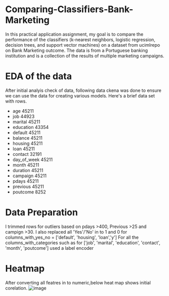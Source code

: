 # Comparing-Classifiers-Bank-Marketing
In this practical application assignment, my goal is to compare the performance of the classifiers (k-nearest neighbors, logistic regression, decision trees, and support vector machines) on a dataset from ucimlrepo on Bank Marketing outcome. The data is from a Portuguese banking institution and is a collection of the results of multiple marketing campaigns.

# EDA of the data
After initial analyis check of data, following data ckena was done to ensure we can use the data for creating various models. Here's a brief data set with rows.

- age            45211
- job            44923
- marital        45211
- education      43354
- default        45211
- balance        45211
- housing        45211
- loan           45211
- contact        32191
- day_of_week    45211
- month          45211
- duration       45211
- campaign       45211
- pdays          45211
- previous       45211
- poutcome        8252

# Data Preparation
I trimmed rows for outliers based on pdays >400, Previous >25 and campign >30. I also replaced all 'Yes'/'No' in to 1 and 0 for columns_with_yes_no = ['default', 'housing', 'loan','y']
For all the columns_with_categories such as for ['job', 'marital', 'education', 'contact', 'month', 'poutcome'] used a label encoder
  
# Heatmap
After converting all featres in to numeric,below heat map shows initial corelation.
![image](https://github.com/NippaniP/Comparing-Classifiers-Bank-Marketing/assets/157237232/3507775e-a6f5-43f8-9951-228b7913b30e)
